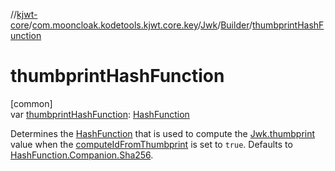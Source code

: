 //[kjwt-core](../../../../index.md)/[com.mooncloak.kodetools.kjwt.core.key](../../index.md)/[Jwk](../index.md)/[Builder](index.md)/[thumbprintHashFunction](thumbprint-hash-function.md)

# thumbprintHashFunction

[common]\
var [thumbprintHashFunction](thumbprint-hash-function.md): [HashFunction](../../../com.mooncloak.kodetools.kjwt.core.crypto/-hash-function/index.md)

Determines the [HashFunction](../../../com.mooncloak.kodetools.kjwt.core.crypto/-hash-function/index.md) that is used to compute the [Jwk.thumbprint](../../../com.mooncloak.kodetools.kjwt.core/thumbprint.md) value when the [computeIdFromThumbprint](compute-id-from-thumbprint.md) is set to `true`. Defaults to [HashFunction.Companion.Sha256](../../../com.mooncloak.kodetools.kjwt.core.crypto/-sha256.md).
